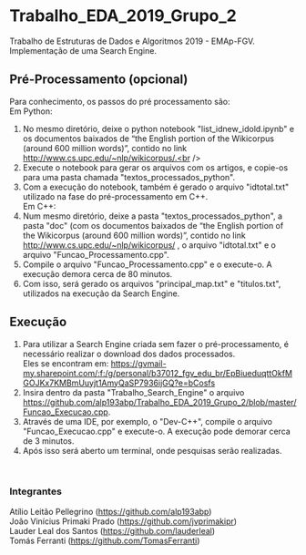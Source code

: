 # Trabalho_EDA_2019_Grupo_2
Trabalho de Estruturas de Dados e Algoritmos 2019 - EMAp-FGV. <br />
Implementação de uma Search Engine.
<br />

## Pré-Processamento (opcional)
Para conhecimento, os passos do pré processamento são:<br />
Em Python:<br />
1) No mesmo diretório, deixe o python notebook "list_idnew_idold.ipynb" e os documentos baixados de “the English portion of the Wikicorpus (around 600 million words)”, contido no link http://www.cs.upc.edu/~nlp/wikicorpus/.<br />
2) Execute o notebook para gerar os arquivos com os artigos, e copie-os para uma pasta chamada "textos_processados_python".<br />
3) Com a execução do notebook, também é gerado o arquivo "idtotal.txt" utilizado na fase do pré-processamento em C++.<br />
Em C++:<br />
4) Num mesmo diretório, deixe a pasta "textos_processados_python", a pasta "doc" (com os documentos baixados de “the English portion of the Wikicorpus (around 600 million words)”, contido no link http://www.cs.upc.edu/~nlp/wikicorpus/ , o arquivo "idtotal.txt" e o arquivo "Funcao_Processamento.cpp".<br />
5) Compile o arquivo "Funcao_Processamento.cpp" e o execute-o. A execução demora cerca de 80 minutos.<br />
6) Com isso, será gerado os arquivos "principal_map.txt" e "titulos.txt", utilizados na execução da Search Engine.<br />

## Execução
1) Para utilizar a Search Engine criada sem fazer o pré-processamento, é necessário realizar o download dos dados processados. <br />
Eles se encontram em: https://gvmail-my.sharepoint.com/:f:/g/personal/b37012_fgv_edu_br/EpBiueduqttOkfMGOJKx7KMBmUuyjt1AmyQaSP7936ijGQ?e=bCosfs <br />
2) Insira dentro da pasta "Trabalho_Search_Engine" o arquivo https://github.com/alp193abp/Trabalho_EDA_2019_Grupo_2/blob/master/Funcao_Execucao.cpp. <br />
3) Através de uma IDE, por exemplo, o "Dev-C++", compile o arquivo "Funcao_Execucao.cpp" e execute-o. A execução pode demorar cerca de 3 minutos.<br />
4) Após isso será aberto um terminal, onde pesquisas serão realizadas.  

<br />

### Integrantes

Atílio Leitão Pellegrino (https://github.com/alp193abp) <br />
João Vinícius Primaki Prado (https://github.com/jvprimakipr) <br />
Lauder Leal dos Santos (https://github.com/lauderleal) <br />
Tomás Ferranti (https://github.com/TomasFerranti)
